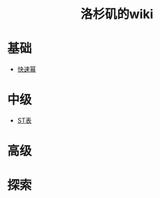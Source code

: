 # <center>洛杉矶的wiki</center>

# 基础
- [快速幂](acm/basic/ksm.md)

# 中级
- [ST表](acm/medium/ST.md)

# 高级

# 探索

